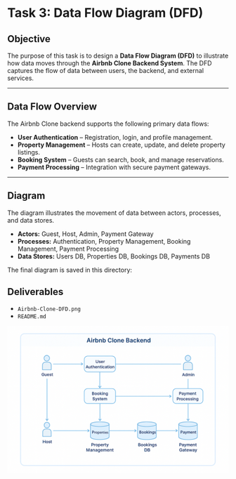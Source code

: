 # Task 3: Data Flow Diagram (DFD)

## Objective
The purpose of this task is to design a **Data Flow Diagram (DFD)** to illustrate how data moves through the **Airbnb Clone Backend System**. The DFD captures the flow of data between users, the backend, and external services.

---

## Data Flow Overview
The Airbnb Clone backend supports the following primary data flows:

- **User Authentication** – Registration, login, and profile management.
- **Property Management** – Hosts can create, update, and delete property listings.
- **Booking System** – Guests can search, book, and manage reservations.
- **Payment Processing** – Integration with secure payment gateways.

---

## Diagram
The diagram illustrates the movement of data between actors, processes, and data stores.

- **Actors:** Guest, Host, Admin, Payment Gateway
- **Processes:** Authentication, Property Management, Booking Management, Payment Processing
- **Data Stores:** Users DB, Properties DB, Bookings DB, Payments DB

The final diagram is saved in this directory:
## Deliverables
- `Airbnb-Clone-DFD.png`
- `README.md`

![Features](./data-flow-diagram.png)
